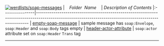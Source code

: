 [![werdlists/soap-messages](https://img.shields.io/badge/werdlists-soap_messages-purple.svg?logo=github&style=popout&longCache=true)](# "werdlists/soap-messages")
|&nbsp;&nbsp;&nbsp;&nbsp;_Folder&nbsp;&nbsp;Name_&nbsp;&nbsp;&nbsp;&nbsp;| _Description of Contents_
|:----------------|--------------------------------------------------------------------------------------------------------------------------------------------------------
| [empty-soap-message](empty-soap-message.xml) |  sample message has `soap:Envelope`, `soap:Header` and `soap:Body` tags empty 
| [header-actor-attribute](header-actor-attribute.xml) |  `soap:actor` attribute set on `soap:Header` `Trans` tag 

* * *

